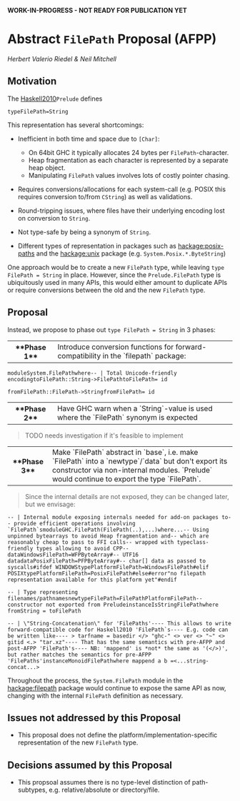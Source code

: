 **WORK-IN-PROGRESS - NOT READY FOR PUBLICATION YET**

# Abstract `FilePath` Proposal (AFPP)

*Herbert Valerio Riedel & Neil Mitchell*

## Motivation


The [ Haskell2010](https://www.haskell.org/onlinereport/haskell2010/)`Prelude` defines

```
typeFilePath=String
```


This representation has several shortcomings:

- Inefficient in both time and space due to `[Char]`:

  - On 64bit GHC it typically allocates 24 bytes per `FilePath`-character.
  - Heap fragmentation as each character is represented by a separate heap object.
  - Manipulating `FilePath` values involves lots of costly pointer chasing.

- Requires conversions/allocations for each system-call
  (e.g. POSIX this requires conversion to/from `CString`) as well as
  validations.

- Round-tripping issues, where files have their underlying encoding lost on conversion to `String`.

- Not type-safe by being a synonym of `String`.

- Different types of representation in packages such as
  [ hackage:posix-paths](http://hackage.haskell.org/package/posix-paths) and
  the [ hackage:unix](http://hackage.haskell.org/package/unix) package (e.g. `System.Posix.*.ByteString`)


One approach would be to create a new `FilePath` type, while leaving
`type FilePath = String` in place.  However, since the
`Prelude.FilePath` type is ubiquitously used in many APIs, this would
either amount to duplicate APIs or require conversions between the old
and the new `FilePath` type.

## Proposal


Instead, we propose to phase out `type FilePath = String` in 3 phases:

<table><tr><th>**Phase 1**</th>
<td>Introduce conversion functions for
forward-compatibility in the `filepath` package:
</td></tr></table>

```
moduleSystem.FilePathwhere-- | Total Unicode-friendly encodingtoFilePath::String->FilePathtoFilePath= id

fromFilePath::FilePath->StringfromFilePath= id
```

<table><tr><th>**Phase 2**</th>
<td>Have GHC warn when a `String`-value is used where the
`FilePath` synonym is expected
</td></tr></table>

> TODO needs investigation if it's feasible to implement

<table><tr><th>**Phase 3**</th>
<td>Make `FilePath` abstract in `base`, i.e. make
`FilePath` into a `newtype`/`data` but don't export its
constructor via non-internal modules. `Prelude` would continue to
export the type `FilePath`.
</td></tr></table>

>
> Since the internal details are not exposed, they can be changed later,
> but we envisage:

```
-- | Internal module exposing internals needed for add-on packages to-- provide efficient operations involving `FilePath`smoduleGHC.FilePath(FilePath(..),...)where...-- Using unpinned bytearrays to avoid Heap fragmentation and-- which are reasonably cheap to pass to FFI calls-- wrapped with typeclass-friendly types allowing to avoid CPP-- dataWindowsFilePath=WFPByteArray#-- UTF16 datadataPosixFilePath=PFPByteArray#-- char[] data as passed to syscalls#ifdef WINDOWStypePlatformFilePath=WindowsFilePath#elif POSIXtypePlatformFilePath=PosixFilePath#else#error"no filepath representation available for this platform yet"#endif

-- | Type representing filenames/pathnamesnewtypeFilePath=FilePathPlatformFilePath-- constructor not exported from PreludeinstanceIsStringFilePathwhere fromString = toFilePath

-- | \"String-Concatenation\" for 'FilePaths'---- This allows to write forward-compatible code for Haskell2010 'FilePath`s---- E.g. code can be written like---- > tarfname = basedir </> "ghc-" <> ver <> "~" <> gitid <.> "tar.xz"---- That has the same semantics with pre-AFPP and post-AFPP 'FilePath's---- NB: 'mappend' is *not* the same as '(</>)', but rather matches the semantics for pre-AFPP 'FilePaths'instanceMonoidFilePathwhere mappend a b =<...string-concat...>
```


Throughout the process, the `System.FilePath` module in the [ hackage:filepath](http://hackage.haskell.org/package/filepath) package would continue to expose the same API as now, changing with the internal `FilePath` definition as necessary.

## Issues not addressed by this Proposal

- This proposal does not define the platform/implementation-specific representation of the new `FilePath` type.

## Decisions assumed by this Proposal

- This propsoal assumes there is no type-level distinction of path-subtypes, e.g. relative/absolute or directory/file.
